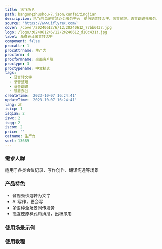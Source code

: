 ```yaml
---
title: 讯飞听见
path: bangongzhushou-7.json/xunfeitingjian
description: 讯飞听见是智慧办公服务平台，提供语音转文字、录音整理、语音翻译等服务，致力于提高办公效率。支持快速转录音频、视频为文字，提供 AI 写作、同传、翻译等功能。
source: 'https://www.iflyrec.com/'
cover: /cover/20240612/6/12/20240612_77bb6037.jpg
logo: /logo/20240612/6/12/20240612_d10c4313.jpg
label: 免费在线录音转文字
component: false
procattr: 1
procattrname: 生产力
procform: 4
procformname: 桌面客户端
proctype: 3
proctypename: 中文精选
tags:
  - 语音转文字
  - 录音整理
  - 语音翻译
  - 智慧办公
createTime: '2023-10-07 16:24:41'
updateTime: '2023-10-07 16:24:41'
lang: zh
isicp: 1
isqian: 2
iswx: 2
isqq: 2
iscom: 2
price: ''
catname: 生产力
sort: 13689
---
```




### 需求人群
适用于各类会议记录、写作创作、翻译沟通等场景

### 产品特色
- 音视频快速转为文字
- AI 写作，更会写
- 多语种全场景同传服务
- 高度还原样式和排版，出稿即用

### 使用场景示例


### 使用教程


  
